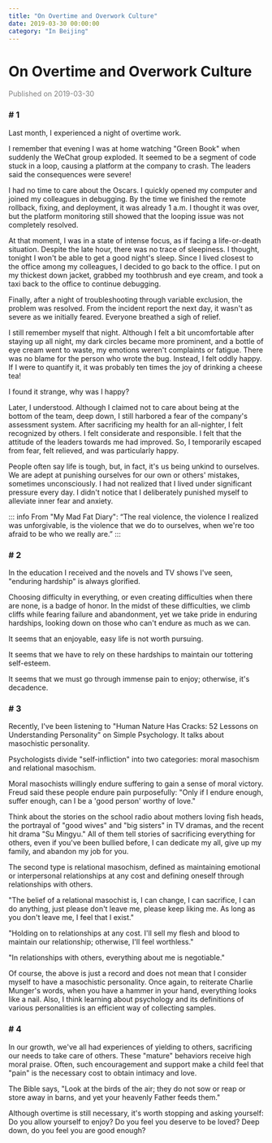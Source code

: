 ```yaml
---
title: "On Overtime and Overwork Culture"
date: 2019-03-30 00:00:00
category: "In Beijing"
---
```


# On Overtime and Overwork Culture

<font color=gray>Published on 2019-03-30</font>

### # 1

Last month, I experienced a night of overtime work.

I remember that evening I was at home watching "Green Book" when suddenly the WeChat group exploded. It seemed to be a segment of code stuck in a loop, causing a platform at the company to crash. The leaders said the consequences were severe!

I had no time to care about the Oscars. I quickly opened my computer and joined my colleagues in debugging. By the time we finished the remote rollback, fixing, and deployment, it was already 1 a.m. I thought it was over, but the platform monitoring still showed that the looping issue was not completely resolved.

At that moment, I was in a state of intense focus, as if facing a life-or-death situation. Despite the late hour, there was no trace of sleepiness. I thought, tonight I won't be able to get a good night's sleep. Since I lived closest to the office among my colleagues, I decided to go back to the office. I put on my thickest down jacket, grabbed my toothbrush and eye cream, and took a taxi back to the office to continue debugging.

Finally, after a night of troubleshooting through variable exclusion, the problem was resolved. From the incident report the next day, it wasn't as severe as we initially feared. Everyone breathed a sigh of relief.

I still remember myself that night. Although I felt a bit uncomfortable after staying up all night, my dark circles became more prominent, and a bottle of eye cream went to waste, my emotions weren't complaints or fatigue. There was no blame for the person who wrote the bug. Instead, I felt oddly happy. If I were to quantify it, it was probably ten times the joy of drinking a cheese tea!

I found it strange, why was I happy?

Later, I understood. Although I claimed not to care about being at the bottom of the team, deep down, I still harbored a fear of the company's assessment system. After sacrificing my health for an all-nighter, I felt recognized by others. I felt considerate and responsible. I felt that the attitude of the leaders towards me had improved. So, I temporarily escaped from fear, felt relieved, and was particularly happy.

People often say life is tough, but, in fact, it's us being unkind to ourselves. We are adept at punishing ourselves for our own or others' mistakes, sometimes unconsciously. I had not realized that I lived under significant pressure every day. I didn't notice that I deliberately punished myself to alleviate inner fear and anxiety.

::: info
From "My Mad Fat Diary":
“The real violence, the violence I realized was unforgivable, is the violence that we do to ourselves, when we're too afraid to be who we really are.”
:::

### # 2

In the education I received and the novels and TV shows I've seen, "enduring hardship" is always glorified.

Choosing difficulty in everything, or even creating difficulties when there are none, is a badge of honor. In the midst of these difficulties, we climb cliffs while fearing failure and abandonment, yet we take pride in enduring hardships, looking down on those who can't endure as much as we can.

It seems that an enjoyable, easy life is not worth pursuing.

It seems that we have to rely on these hardships to maintain our tottering self-esteem.

It seems that we must go through immense pain to enjoy; otherwise, it's decadence.

### # 3

Recently, I've been listening to "Human Nature Has Cracks: 52 Lessons on Understanding Personality" on Simple Psychology. It talks about masochistic personality.

Psychologists divide "self-infliction" into two categories: moral masochism and relational masochism.

Moral masochists willingly endure suffering to gain a sense of moral victory. Freud said these people endure pain purposefully: "Only if I endure enough, suffer enough, can I be a 'good person' worthy of love."

Think about the stories on the school radio about mothers loving fish heads, the portrayal of "good wives" and "big sisters" in TV dramas, and the recent hit drama "Su Mingyu." All of them tell stories of sacrificing everything for others, even if you've been bullied before, I can dedicate my all, give up my family, and abandon my job for you.

The second type is relational masochism, defined as maintaining emotional or interpersonal relationships at any cost and defining oneself through relationships with others.

"The belief of a relational masochist is, I can change, I can sacrifice, I can do anything, just please don't leave me, please keep liking me. As long as you don't leave me, I feel that I exist."

"Holding on to relationships at any cost. I'll sell my flesh and blood to maintain our relationship; otherwise, I'll feel worthless."

"In relationships with others, everything about me is negotiable."

Of course, the above is just a record and does not mean that I consider myself to have a masochistic personality. Once again, to reiterate Charlie Munger's words, when you have a hammer in your hand, everything looks like a nail. Also, I think learning about psychology and its definitions of various personalities is an efficient way of collecting samples.

### # 4

In our growth, we've all had experiences of yielding to others, sacrificing our needs to take care of others. These "mature" behaviors receive high moral praise. Often, such encouragement and support make a child feel that "pain" is the necessary cost to obtain intimacy and love.

The Bible says, "Look at the birds of the air; they do not sow or reap or store away in barns, and yet your heavenly Father feeds them."

Although overtime is still necessary, it's worth stopping and asking yourself: Do you allow yourself to enjoy? Do you feel you deserve to be loved? Deep down, do you feel you are good enough?
